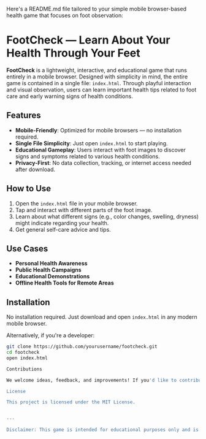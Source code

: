 Here's a README.md file tailored to your simple mobile browser-based health game that focuses on foot observation:

# FootCheck — Learn About Your Health Through Your Feet

**FootCheck** is a lightweight, interactive, and educational game that runs entirely in a mobile browser. Designed with simplicity in mind, the entire game is contained in a single file: `index.html`. Through playful interaction and visual observation, users can learn important health tips related to foot care and early warning signs of health conditions.

## Features

- **Mobile-Friendly**: Optimized for mobile browsers — no installation required.
- **Single File Simplicity**: Just open `index.html` to start playing.
- **Educational Gameplay**: Users interact with foot images to discover signs and symptoms related to various health conditions.
- **Privacy-First**: No data collection, tracking, or internet access needed after download.

## How to Use

1. Open the `index.html` file in your mobile browser.
2. Tap and interact with different parts of the foot image.
3. Learn about what different signs (e.g., color changes, swelling, dryness) might indicate regarding your health.
4. Get general self-care advice and tips.

## Use Cases

- **Personal Health Awareness**
- **Public Health Campaigns**
- **Educational Demonstrations**
- **Offline Health Tools for Remote Areas**

## Installation

No installation required. Just download and open `index.html` in any modern mobile browser.

Alternatively, if you're a developer:

```bash
git clone https://github.com/yourusername/footcheck.git
cd footcheck
open index.html

Contributions

We welcome ideas, feedback, and improvements! If you'd like to contribute, feel free to fork the project and submit a pull request.

License

This project is licensed under the MIT License.


---

Disclaimer: This game is intended for educational purposes only and is not a substitute for professional medical advice, diagnosis, or treatment.



